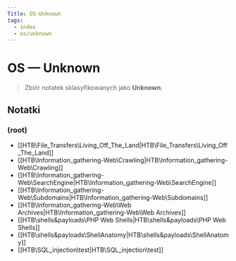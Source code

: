 ```yaml
---
Title: OS-Unknown
tags:
  - index
  - os/unknown
---
```


# OS — Unknown

> Zbiór notatek sklasyfikowanych jako **Unknown**.

## Notatki
### (root)
- [[HTB\File_Transfers\Living_Off_The_Land|HTB\File_Transfers\Living_Off_The_Land]]
- [[HTB\Information_gathering-Web\Crawling|HTB\Information_gathering-Web\Crawling]]
- [[HTB\Information_gathering-Web\SearchEngine|HTB\Information_gathering-Web\SearchEngine]]
- [[HTB\Information_gathering-Web\Subdomains|HTB\Information_gathering-Web\Subdomains]]
- [[HTB\Information_gathering-Web\Web Archives|HTB\Information_gathering-Web\Web Archives]]
- [[HTB\shells&payloads\PHP Web Shells|HTB\shells&payloads\PHP Web Shells]]
- [[HTB\shells&payloads\ShellAnatomy|HTB\shells&payloads\ShellAnatomy]]
- [[HTB\SQL_injection\test|HTB\SQL_injection\test]]
